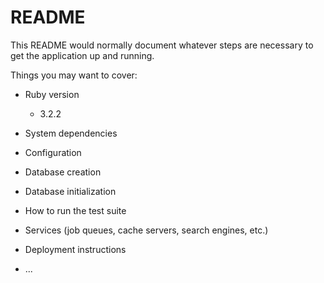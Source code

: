 # README

This README would normally document whatever steps are necessary to get the
application up and running.

Things you may want to cover:

* Ruby version

  * 3.2.2

* System dependencies

* Configuration

* Database creation

* Database initialization

* How to run the test suite

* Services (job queues, cache servers, search engines, etc.)

* Deployment instructions

* ...
